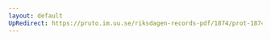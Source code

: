 ```yaml
---
layout: default
UpRedirect: https://pruto.im.uu.se/riksdagen-records-pdf/1874/prot-1874--ak--520.pdf
---
```


